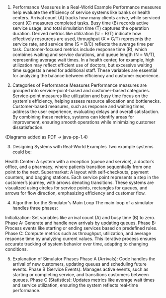 1. Performance Measures in a Real-World Example
Performance measures help evaluate the efficiency of service systems like banks or health centers. Arrival count (A) tracks how many clients arrive, while serviced count (C) measures completed tasks. Busy time (B) records active service usage, and total simulation time (T) captures the operation duration. Derived metrics like utilization (U = B/T) indicate how effectively resources are used, throughput (X = C/T) represents the service rate, and service time (S = B/C) reflects the average time per task. Customer-focused metrics include response time (R), which combines waiting and service durations, and queue length (N = W/T), representing average wait times. In a health center, for example, high utilization may reflect efficient use of doctors, but excessive waiting time suggests a need for additional staff. These variables are essential for analyzing the balance between efficiency and customer experience.

2. Categories of Performance Measures
Performance measures are grouped into service-point-based and customer-based categories. Service-point measures like utilization and busy time focus on the system's efficiency, helping assess resource allocation and bottlenecks. Customer-based measures, such as response and waiting times, address the user experience, evaluating delays and overall satisfaction. By combining these metrics, systems can identify areas for improvement, ensuring smooth operations while minimizing customer dissatisfaction.

(Diagrams added as PDF -> java-pp-1.4)

3. Designing Systems with Real-World Examples
Two example systems could be:

Health Center: A system with a reception (queue and service), a doctor’s office, and a pharmacy, where patients transition sequentially from one point to the next.
Supermarket: A layout with self-checkouts, payment counters, and bagging stations. Each service point represents a step in the customer’s journey, with arrows denoting transitions. These systems are visualized using circles for service points, rectangles for queues, and arrows for flow direction, emphasizing efficiency and customer flow.

4. Algorithm for the Simulator's Main Loop
The main loop of a simulator handles three phases:

Initialization: Set variables like arrival count (A) and busy time (B) to zero.
Phase A: Generate and handle new arrivals by updating queues.
Phase B: Process events like starting or ending services based on predefined rules.
Phase C: Compute metrics such as throughput, utilization, and average response time by analyzing current values. This iterative process ensures accurate tracking of system behavior over time, adapting to changing conditions.

5. Explanation of Simulator Phases
Phase A (Arrivals): Code handles the arrival of new customers, updating queues and scheduling future events.
Phase B (Service Events): Manages active events, such as starting or completing service, and transitions customers between queues.
Phase C (Statistics): Updates metrics like average wait times and service utilization, ensuring the system reflects real-time performance. 